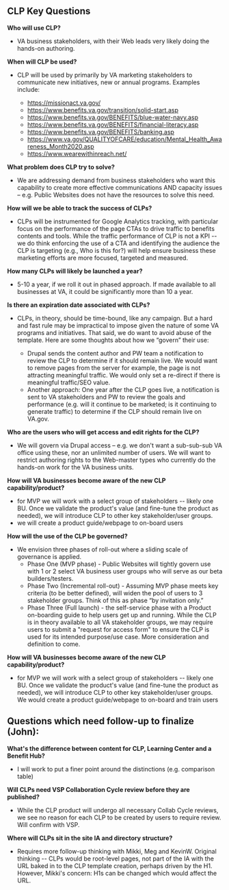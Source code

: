 ## CLP Key Questions

**Who will use CLP?**
- VA business stakeholders, with their Web leads very likely doing the hands-on authoring.

**When will CLP be used?** 
- CLP will be used by primarily by VA marketing stakeholders to communicate new initiatives, new or annual programs.  Examples include:

  - https://missionact.va.gov/
  - https://www.benefits.va.gov/transition/solid-start.asp
  - https://www.benefits.va.gov/BENEFITS/blue-water-navy.asp
  - https://www.benefits.va.gov/BENEFITS/financial-literacy.asp
  - https://www.benefits.va.gov/BENEFITS/banking.asp
  - https://www.va.gov/QUALITYOFCARE/education/Mental_Health_Awareness_Month2020.asp
  - https://www.wearewithinreach.net/

**What problem does CLP try to solve?**  
- We are addressing demand from business stakeholders who want this capability to create more effective communications AND capacity issues – e.g. Public Websites does not have the resources to solve this need.   

**How will we be able to track the success of CLPs?**  
- CLPs will be instrumented for Google Analytics tracking, with particular focus on the performance of the page CTAs to drive traffic to benefits contents and tools.  While the traffic performance of CLP is not a KPI -- we do think enforcing the use of a CTA and identifying the audience the CLP is targeting (e.g., Who is this for?) will help ensure business these marketing efforts are more focused, targeted and measured. 

**How many CLPs will likely be launched a year?** 
- 5-10 a year, if we roll it out in phased approach. If made available to all businesses at VA, it could be significantly more than 10 a year.

**Is there an expiration date associated with CLPs?**  
- CLPs, in theory, should be time-bound, like any campaign.  But a hard and fast rule may be impractical to impose given the nature of some VA programs and initiatives.  That said, we do want to avoid abuse of the template.  Here are some thoughts about how we “govern” their use:

  - Drupal sends the content author and PW team a notification to review the CLP to determine if it should remain live. We would want to remove pages from the server for example, the page is not attracting meaningful traffic. We would only set a re-direct if there is meaningful traffic/SEO value.
  - Another approach: One year after the CLP goes live, a notification is sent to VA stakeholders and PW to review the goals and performance (e.g. will it continue to be marketed; is it continuing to generate traffic) to determine if the CLP should remain live on VA.gov.

**Who are the users who will get access and edit rights for the CLP?**  
- We will govern via Drupal access – e.g. we don't want a sub-sub-sub VA office using these, nor an unlimited number of users. We will want to restrict authoring rights to the Web-master types who currently do the hands-on work for the VA business units.

**How will VA businesses become aware of the new CLP capability/product?**
- for MVP we will work with a select group of stakeholders -- likely one BU.  Once we validate the product's value (and fine-tune the product as needed), we will introduce CLP to other key stakeholder/user groups.
- we will create a product guide/webpage to on-board users

**How will the use of the CLP be governed?**  
- We envision three phases of roll-out where a sliding scale of governance is applied.
  - Phase One (MVP phase) - Public Websites will tightly govern use with 1 or 2 select VA business user groups who will serve as our beta builders/testers.
  - Phase Two (Incremental roll-out) - Assuming MVP phase meets key criteria (to be better defined), will widen the pool of users to 3 stakeholder groups.  Think of this as phase “by invitation only.”
  - Phase Three (Full launch) - the self-service phase with a Product on-boarding guide to help users get up and running. While the CLP is in theory available to all VA stakeholder groups, we may require users to submit a "request for access form" to ensure the CLP is used for its intended purpose/use case.  More consideration and definition to come.

**How will VA businesses become aware of the new CLP capability/product?**
- for MVP we will work with a select group of stakeholders -- likely one BU.  Once we validate the product's value (and fine-tune the product as needed), we will introduce CLP to other key stakeholder/user groups. We would create a product guide/webpage to on-board and train users

## Questions which need follow-up to finalize (John):

**What's the difference between content for CLP, Learning Center and a Benefit Hub?**  
- I will work to put a finer point around the distinctions (e.g. comparison table)

**Will CLPs need VSP Collaboration Cycle review before they are published?**   
- While the CLP product will undergo all necessary Collab Cycle reviews, we see no reason for each CLP to be created by users to require review.   Will confirm with VSP.

**Where will CLPs sit in the site IA and directory structure?**  
- Requires more follow-up thinking with Mikki, Meg and KevinW. Original thinking -- CLPs would be root-level pages, not part of the IA with the URL baked in to the CLP template creation, perhaps driven by the H1.  However, Mikki's concern: H1s can be changed which would affect the URL.


